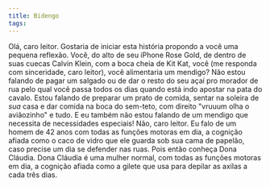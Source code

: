 ```yaml
---
title: Bidengo
tags:
---
```


Olá, caro leitor. Gostaria de iniciar esta história propondo a você uma pequena reflexão. Você, do alto de seu iPhone Rose Gold, de dentro de suas cuecas Calvin Klein, com a boca cheia de Kit Kat, você (me responda com sinceridade, caro leitor), você alimentaria um mendigo? Não estou falando de pagar um salgado ou de dar o resto do seu açaí pro morador de rua pelo qual você passa todos os dias quando está indo apostar na pata do cavalo. Estou falando de preparar um prato de comida, sentar na soleira de _sua_ casa e dar comida na boca do sem-teto, com direito "vruuum olha o aviãozinho" e tudo. E eu também não estou falando de um mendigo que necessita de necessidades especiais! Não, caro leitor. Eu falo de um homem de 42 anos com todas as funções motoras em dia, a cognição afiada como o caco de vidro que ele guarda sob sua cama de papelão, caso precise um dia se defender nas ruas.
Pois então conheça Dona Cláudia. Dona Cláudia é uma mulher normal, com todas as funções motoras em dia, a cognição afiada como a gilete que usa para depilar as axilas a cada três dias. 